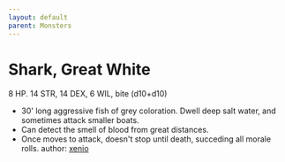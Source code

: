 ```yaml
---
layout: default
parent: Monsters
---
```

# Shark, Great White
8 HP. 14 STR, 14 DEX, 6 WIL, bite (d10+d10)
-   30' long aggressive fish of grey coloration. Dwell deep salt water,
    and sometimes attack smaller boats.
-   Can detect the smell of blood from great distances.
-   Once moves to attack, doesn't stop until death, succeding all morale
    rolls.
author: [xenio](https://xenioinabottle.blogspot.com)
